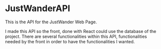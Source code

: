 # JustWanderAPI
This is the API for the JustWander Web Page.

I made this API so the front, done with React could use the database of the project. There are several functionalities within this API, functionalities needed by the front in order to have the functionalities I wanted.
